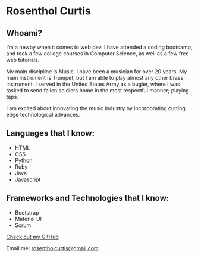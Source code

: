 # Rosenthol Curtis

## Whoami?
I’m a newby when it comes to web dev. I have attended a coding bootcamp, and took a few college courses in Computer Science, as well as a few free web tutorials.

My main discipline is Music. I have been a musician for over 20 years. My main instrument is Trumpet, but I am able to play almost any other brass instrument. I served in the United States Army as a bugler, where I was tasked to send fallen soldiers home in the most respectful manner; playing taps. 

I am excited about innovating the music industry by incorporating cutting edge technological advances.


## Languages that I know:

- HTML
- CSS
- Python
- Ruby
- Java
- Javascript


## Frameworks and Technologies that I know:

- Bootstrap
- Material UI
- Scrum


[Check out my GitHub](https://github.com/305curtis)

Email me: rosentholcurtis@gmail.com
